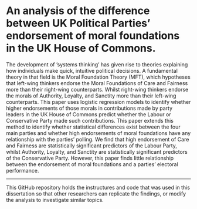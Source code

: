 # An analysis of the difference between UK Political Parties’ endorsement of moral foundations in the UK House of Commons.


The development of ’systems thinking’ has given rise to theories explaining how individuals make quick, intuitive political decisions. A fundamental theory in that field is the Moral Foundation Theory (MFT), which hypotheses that left-wing thinkers endorse the Moral Foundations of Care and Fairness more than their right-wing counterparts. Whilst right-wing thinkers endorse the morals of Authority, Loyalty, and Sanctity more than their left-wing counterparts. This paper uses logistic regression models to identify whether higher endorsements of those morals in contributions made by party leaders in the UK House of Commons predict whether the Labour or Conservative Party made such contributions. This paper extends this method to identify whether statistical differences exist between the four main parties and whether high endorsements of moral foundations have any relationship with the parties’ polling. We find that high endorsement of Care and Fairness are statistically significant predictors of the Labour Party, whilst Authority, Loyalty, and Sanctity are statistically significant predictors of the Conservative Party. However, this paper finds little relationship between the endorsement of moral foundations and a parties’ electoral performance.

---

This GitHub repository holds the instructures and code that was used in this dissertation so that other researchers can replicate the findings, or modify the analysis to investigate similar topics. 
